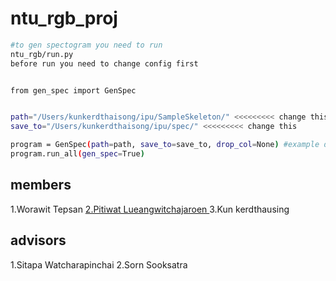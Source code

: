 # ntu_rgb_proj



```bash
#to gen spectogram you need to run
ntu_rgb/run.py
before run you need to change config first


from gen_spec import GenSpec


path="/Users/kunkerdthaisong/ipu/SampleSkeleton/" <<<<<<<<< change this
save_to="/Users/kunkerdthaisong/ipu/spec/" <<<<<<<<< change this

program = GenSpec(path=path, save_to=save_to, drop_col=None) #example drop_col=["x","y","z"]
program.run_all(gen_spec=True)

```

## members
1.Worawit Tepsan
<a href='https://github.com/PitiwatL'> 2.Pitiwat Lueangwitchajaroen <a/>
3.Kun kerdthausing

## advisors
1.Sitapa Watcharapinchai
2.Sorn Sooksatra
